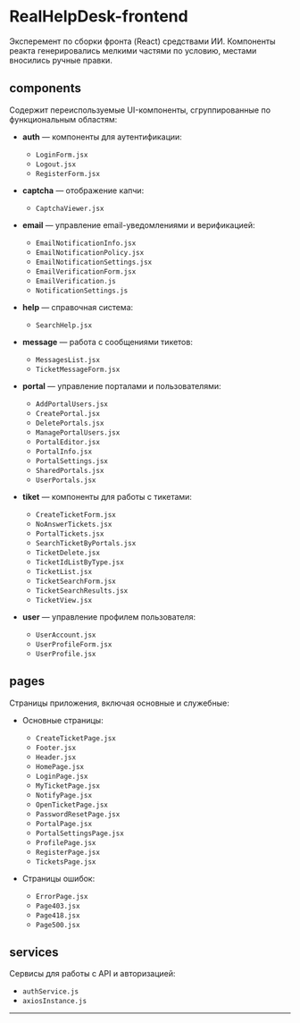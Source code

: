 # RealHelpDesk-frontend
Эксперемент по сборки фронта (React) средствами ИИ. Компоненты реакта генерировались мелкими частями по условию, местами вносились ручные правки.

## components

Содержит переиспользуемые UI-компоненты, сгруппированные по функциональным областям:

- **auth** — компоненты для аутентификации:
    - `LoginForm.jsx`
    - `Logout.jsx`
    - `RegisterForm.jsx`

- **captcha** — отображение капчи:
    - `CaptchaViewer.jsx`

- **email** — управление email-уведомлениями и верификацией:
    - `EmailNotificationInfo.jsx`
    - `EmailNotificationPolicy.jsx`
    - `EmailNotificationSettings.jsx`
    - `EmailVerificationForm.jsx`
    - `EmailVerification.js`
    - `NotificationSettings.js`

- **help** — справочная система:
    - `SearchHelp.jsx`

- **message** — работа с сообщениями тикетов:
    - `MessagesList.jsx`
    - `TicketMessageForm.jsx`

- **portal** — управление порталами и пользователями:
    - `AddPortalUsers.jsx`
    - `CreatePortal.jsx`
    - `DeletePortals.jsx`
    - `ManagePortalUsers.jsx`
    - `PortalEditor.jsx`
    - `PortalInfo.jsx`
    - `PortalSettings.jsx`
    - `SharedPortals.jsx`
    - `UserPortals.jsx`

- **tiket** — компоненты для работы с тикетами:
    - `CreateTicketForm.jsx`
    - `NoAnswerTickets.jsx`
    - `PortalTickets.jsx`
    - `SearchTicketByPortals.jsx`
    - `TicketDelete.jsx`
    - `TicketIdListByType.jsx`
    - `TicketList.jsx`
    - `TicketSearchForm.jsx`
    - `TicketSearchResults.jsx`
    - `TicketView.jsx`

- **user** — управление профилем пользователя:
    - `UserAccount.jsx`
    - `UserProfileForm.jsx`
    - `UserProfile.jsx`

## pages

Страницы приложения, включая основные и служебные:

- Основные страницы:
    - `CreateTicketPage.jsx`
    - `Footer.jsx`
    - `Header.jsx`
    - `HomePage.jsx`
    - `LoginPage.jsx`
    - `MyTicketPage.jsx`
    - `NotifyPage.jsx`
    - `OpenTicketPage.jsx`
    - `PasswordResetPage.jsx`
    - `PortalPage.jsx`
    - `PortalSettingsPage.jsx`
    - `ProfilePage.jsx`
    - `RegisterPage.jsx`
    - `TicketsPage.jsx`

- Страницы ошибок:
    - `ErrorPage.jsx`
    - `Page403.jsx`
    - `Page418.jsx`
    - `Page500.jsx`


## services

Сервисы для работы с API и авторизацией:

- `authService.js`
- `axiosInstance.js`

---